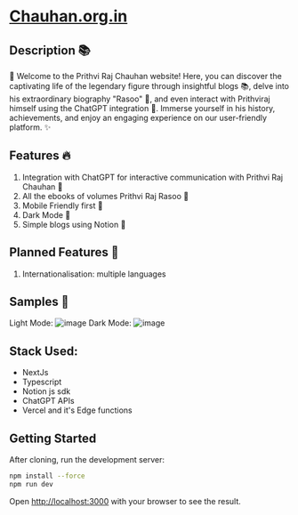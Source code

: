 # [Chauhan.org.in](https://chauhan.org.in)

## Description ️️️📚
🌟 Welcome to the Prithvi Raj Chauhan website! Here, you can discover the captivating life of the legendary figure through insightful blogs 📚, delve into his extraordinary biography "Rasoo" 📖, and even interact with Prithviraj himself using the ChatGPT integration 💬. Immerse yourself in his history, achievements, and enjoy an engaging experience on our user-friendly platform. ✨

## Features 🔥
1. Integration with ChatGPT for interactive communication with Prithvi Raj Chauhan 💬
2. All the ebooks of volumes Prithvi Raj Rasoo 📙
3. Mobile Friendly first 📱
4. Dark Mode ️🖤
5. Simple blogs using Notion 📑

## Planned Features 🚀
1. Internationalisation: multiple languages ️️

## Samples 👀
Light Mode:
![image](https://github.com/sameer55chauhan/chauhan.org.in_next/assets/48860013/2ffc4ae7-8468-4c2b-abc5-b6b89b63f2a4)
Dark Mode:
![image](https://github.com/sameer55chauhan/chauhan.org.in_next/assets/48860013/e5a802e0-5fdc-4f6d-bbd0-bf1a82c6817b)

## Stack Used:
 - NextJs
 - Typescript
 - Notion js sdk
 - ChatGPT APIs
 - Vercel and it's Edge functions

## Getting Started

After cloning, run the development server:

```bash
npm install --force
npm run dev
```

Open [http://localhost:3000](http://localhost:3000) with your browser to see the result.
